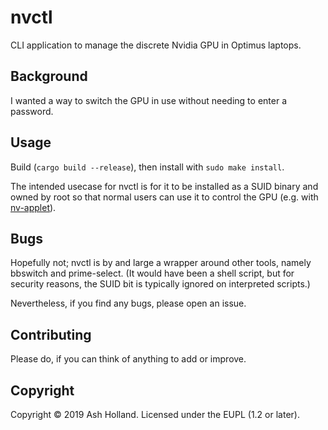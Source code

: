 # nvctl

CLI application to manage the discrete Nvidia GPU in Optimus laptops.

## Background

I wanted a way to switch the GPU in use without needing to enter a
password.

## Usage

Build (`cargo build --release`), then install with `sudo make install`.

The intended usecase for nvctl is for it to be installed as a SUID
binary and owned by root so that normal users can use it to control the
GPU (e.g. with [nv-applet][]).

[nv-applet]: https://github.com/sersorrel/nv-applet

## Bugs

Hopefully not; nvctl is by and large a wrapper around other tools,
namely bbswitch and prime-select. (It would have been a shell script,
but for security reasons, the SUID bit is typically ignored on
interpreted scripts.)

Nevertheless, if you find any bugs, please open an issue.

## Contributing

Please do, if you can think of anything to add or improve.

## Copyright

Copyright © 2019 Ash Holland. Licensed under the EUPL (1.2 or later).
